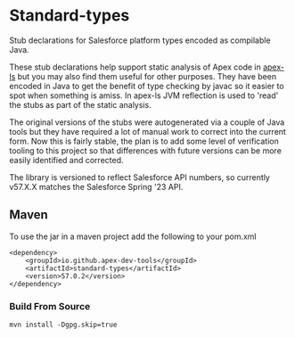 # Standard-types

Stub declarations for Salesforce platform types encoded as compilable Java.

These stub declarations help support static analysis of Apex code in [apex-ls](https://github.com/apex-dev-tools/apex-ls) but you may also find them useful for other purposes. They have been encoded in Java to get the benefit of type checking by javac so it easier to spot when something is amiss. In apex-ls JVM reflection is used to 'read' the stubs as part of the static analysis.

The original versions of the stubs were autogenerated via a couple of Java tools but they have required a lot of manual work to correct into the current form. Now this is fairly stable, the plan is to add some level of verification tooling to this project so that differences with future versions can be more easily identified and corrected.  

The library is versioned to reflect Salesforce API numbers, so currently v57.X.X matches the Salesforce Spring '23 API.

## Maven

To use the jar in a maven project add the following to your pom.xml

    <dependency>
        <groupId>io.github.apex-dev-tools</groupId>
        <artifactId>standard-types</artifactId>
        <version>57.0.2</version>
    </dependency>

### Build From Source

    mvn install -Dgpg.skip=true
